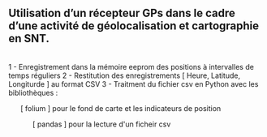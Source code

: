 ## Utilisation d’un récepteur GPs dans le cadre d’une activité de géolocalisation et cartographie en SNT.
<br />
1 - Enregistrement dans la mémoire eeprom des positions à intervalles de temps réguliers
2 - Restitution des enregistrements [ Heure, Latitude, Longiturde ] au format CSV
3 - Traitment du fichier csv en Python avec les bibliothèques :<br />
<ul>[ folium ] pour le fond de carte et les indicateurs de position
<ul> [ pandas ] pour la lecture d'un ficheir csv
